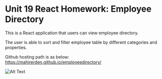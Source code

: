 # Unit 19 React Homework: Employee Directory

This is a React application that users can view employee directory. 

The user is able to sort and filter employee table by different categories and properties.

Github hosting path is as below:
https://mahirerden.github.io/employeedirectory/


![Alt Text](./img/EmployeeDirectory.gif)
